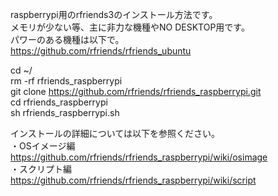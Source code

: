 raspberrypi用のrfriends3のインストール方法です。  
メモリが少ない等、主に非力な機種やNO DESKTOP用です。  
パワーのある機種は以下で。  
https://github.com/rfriends/rfriends_ubuntu  
    
cd  ~/    
rm -rf rfriends_raspberrypi  
git clone https://github.com/rfriends/rfriends_raspberrypi.git  
cd rfriends_raspberrypi  
sh rfriends_raspberrypi.sh  
   
インストールの詳細については以下を参照ください。  
・OSイメージ編  
https://github.com/rfriends/rfriends_raspberrypi/wiki/osimage  
・スクリプト編  
https://github.com/rfriends/rfriends_raspberrypi/wiki/script  
  
